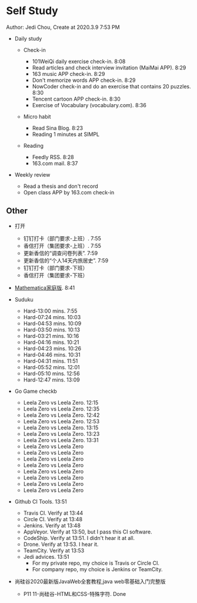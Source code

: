 # Self Study

Author: Jedi Chou, Create at 2020.3.9 7:53 PM

* Daily study
  * Check-in
    * 101WeiQi daily exercise check-in. 8:08
    * Read articles and check interview invitation (MaiMai APP). 8:29
    * 163 music APP check-in. 8:29
    * Don't memorize words APP check-in. 8:29
    * NowCoder check-in and do an exercise that contains 20 puzzles. 8:30
    * Tencent cartoon APP check-in. 8:30
    * Exercise of Vocabulary (vocabulary.com). 8:36

  * Micro habit
    * Read Sina Blog. 8:23
    * Reading 1 minutes at SIMPL

  * Reading
    * Feedly RSS. 8:28
    * 163.com mail. 8:37

* Weekly review
  * Read a thesis and don't record
  * Open class APP by 163.com check-in

## Other

* 打开
  * 钉钉打卡（部门要求-上班）. 7:55
  * 香信打开（集团要求-上班）. 7:55
  * 更新香信的“调查问卷列表”. 7:59
  * 更新香信的“个人14天内旅居史”. 7:59
  * 钉钉打卡（部门要求-下班）
  * 香信打开（集团要求-下班）

* [Mathematica家庭版](https://www.wolfram.com/mathematica-home-edition/). 8:41

* Suduku
  * Hard-13:00 mins. 7:55
  * Hard-07:24 mins. 10:03
  * Hard-04:53 mins. 10:09
  * Hard-03:50 mins. 10:13
  * Hard-03:21 mins. 10:16
  * Hard-04:16 mins. 10:21
  * Hard-04:23 mins. 10:26
  * Hard-04:46 mins. 10:31
  * Hard-04:31 mins. 11:51
  * Hard-05:52 mins. 12:01
  * Hard-05:10 mins. 12:56
  * Hard-12:47 mins. 13:09

* Go Game checkb
  * Leela Zero vs Leela Zero. 12:15
  * Leela Zero vs Leela Zero. 12:35
  * Leela Zero vs Leela Zero. 12:42
  * Leela Zero vs Leela Zero. 12:53
  * Leela Zero vs Leela Zero. 13:15
  * Leela Zero vs Leela Zero. 13:23
  * Leela Zero vs Leela Zero. 13:31
  * Leela Zero vs Leela Zero
  * Leela Zero vs Leela Zero
  * Leela Zero vs Leela Zero
  * Leela Zero vs Leela Zero
  * Leela Zero vs Leela Zero
  * Leela Zero vs Leela Zero
  * Leela Zero vs Leela Zero
  * Leela Zero vs Leela Zero

* Github CI Tools. 13:51
  * Travis CI. Verify at 13:44
  * Circle CI. Verify at 13:48
  * Jenkins. Verify at 13:48
  * AppVeyor. Verify at 13:50, but I pass this CI software.
  * CodeShip. Verify at 13:51. I didn't hear it at all.
  * Drone. Verify at 13:53. I hear it.
  * TeamCity. Verify at 13:53
  * Jedi advices. 13:51
    * For my private repo, my choice is Travis or Circle CI.
    * For company repo, my choice is Jenkins or TeamCity.

* 尚硅谷2020最新版JavaWeb全套教程,java web零基础入门完整版
  * P11 11-尚硅谷-HTML和CSS-特殊字符. Done
